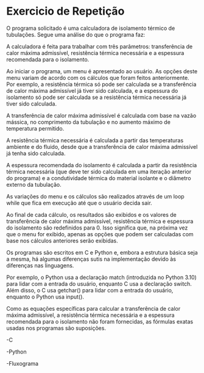 # Exercicio de Repetição

O programa solicitado é uma calculadora de isolamento térmico de tubulações. Segue uma análise do que o programa faz:

A calculadora é feita para trabalhar com três parâmetros: transferência de calor máxima admissível, resistência térmica necessária e a espessura recomendada para o isolamento.

Ao iniciar o programa, um menu é apresentado ao usuário. As opções deste menu variam de acordo com os cálculos que foram feitos anteriormente. Por exemplo, a resistência térmica só pode ser calculada se a transferência de calor máxima admissível já tiver sido calculada, e a espessura do isolamento só pode ser calculada se a resistência térmica necessária já tiver sido calculada.

A transferência de calor máxima admissível é calculada com base na vazão mássica, no comprimento da tubulação e no aumento máximo de temperatura permitido.

A resistência térmica necessária é calculada a partir das temperaturas ambiente e do fluido, desde que a transferência de calor máxima admissível já tenha sido calculada.

A espessura recomendada do isolamento é calculada a partir da resistência térmica necessária (que deve ter sido calculada em uma iteração anterior do programa) e a condutividade térmica do material isolante e o diâmetro externo da tubulação.

As variações do menu e os cálculos são realizados através de um loop while que fica em execução até que o usuário decida sair.

Ao final de cada cálculo, os resultados são exibidos e os valores de transferência de calor máxima admissível, resistência térmica e espessura do isolamento são redefinidos para 0. Isso significa que, na próxima vez que o menu for exibido, apenas as opções que podem ser calculadas com base nos cálculos anteriores serão exibidas.

Os programas são escritos em C e Python e, embora a estrutura básica seja a mesma, há algumas diferenças sutis na implementação devido às diferenças nas linguagens.

Por exemplo, o Python usa a declaração match (introduzida no Python 3.10) para lidar com a entrada do usuário, enquanto C usa a declaração switch. Além disso, o C usa getchar() para lidar com a entrada do usuário, enquanto o Python usa input().

Como as equações específicas para calcular a transferência de calor máxima admissível, a resistência térmica necessária e a espessura recomendada para o isolamento não foram fornecidas, as fórmulas exatas usadas nos programas são suposições.

-C

-Python

-Fluxograma




